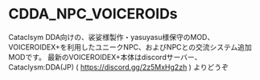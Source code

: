 # CDDA_NPC_VOICEROIDs
Cataclsym DDA向けの、裟娑様製作・yasuyasu様保守のMOD、VOICEROIDEX+を利用したユニークNPC、およびNPCとの交流システム追加MODです。
最新のVOICEROIDEX+本体はdiscordサーバー、Cataclysm:DDA(JP) ( https://discord.gg/2z5MxHg2zh ) よりどうぞ
